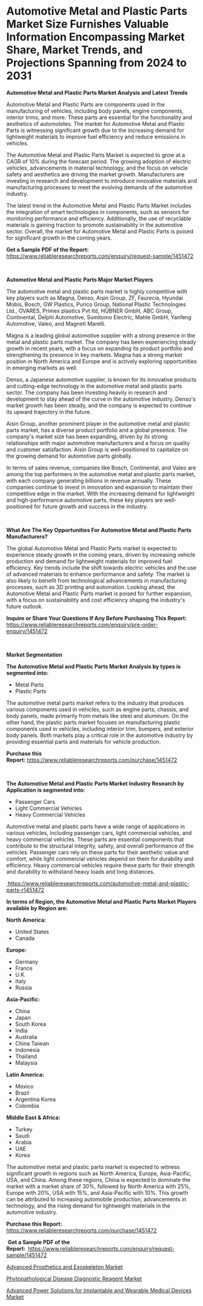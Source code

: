 <p><h1>Automotive Metal and Plastic Parts Market Size Furnishes Valuable Information Encompassing Market Share, Market Trends, and Projections Spanning from 2024 to 2031</h1></p><p><strong>Automotive Metal and Plastic Parts Market Analysis and Latest Trends</strong></p>
<p><p>Automotive Metal and Plastic Parts are components used in the manufacturing of vehicles, including body panels, engine components, interior trims, and more. These parts are essential for the functionality and aesthetics of automobiles. The market for Automotive Metal and Plastic Parts is witnessing significant growth due to the increasing demand for lightweight materials to improve fuel efficiency and reduce emissions in vehicles.</p><p>The Automotive Metal and Plastic Parts Market is expected to grow at a CAGR of 10% during the forecast period. The growing adoption of electric vehicles, advancements in material technology, and the focus on vehicle safety and aesthetics are driving the market growth. Manufacturers are investing in research and development to introduce innovative materials and manufacturing processes to meet the evolving demands of the automotive industry.</p><p>The latest trend in the Automotive Metal and Plastic Parts Market includes the integration of smart technologies in components, such as sensors for monitoring performance and efficiency. Additionally, the use of recyclable materials is gaining traction to promote sustainability in the automotive sector. Overall, the market for Automotive Metal and Plastic Parts is poised for significant growth in the coming years.</p></p>
<p><strong>Get a Sample PDF of the Report:&nbsp;</strong> <a href="https://www.reliableresearchreports.com/enquiry/request-sample/1451472">https://www.reliableresearchreports.com/enquiry/request-sample/1451472</a></p>
<p>&nbsp;</p>
<p><strong>Automotive Metal and Plastic Parts Major Market Players</strong></p>
<p><p>The automotive metal and plastic parts market is highly competitive with key players such as Magna, Denso, Aisin Group, ZF, Faurecia, Hyundai Mobis, Bosch, GW Plastics, Purico Group, National Plastic Technologies Ltd., OVARES, Primex plastics Pvt ltd, HÜBNER GmbH, ABC Group, Continental, Delphi Automotive, Sumitomo Electric, Mahle GmbH, Yanfeng Automotive, Valeo, and Magneti Marelli. </p><p>Magna is a leading global automotive supplier with a strong presence in the metal and plastic parts market. The company has been experiencing steady growth in recent years, with a focus on expanding its product portfolio and strengthening its presence in key markets. Magna has a strong market position in North America and Europe and is actively exploring opportunities in emerging markets as well.</p><p>Denso, a Japanese automotive supplier, is known for its innovative products and cutting-edge technology in the automotive metal and plastic parts sector. The company has been investing heavily in research and development to stay ahead of the curve in the automotive industry. Denso's market growth has been steady, and the company is expected to continue its upward trajectory in the future.</p><p>Aisin Group, another prominent player in the automotive metal and plastic parts market, has a diverse product portfolio and a global presence. The company's market size has been expanding, driven by its strong relationships with major automotive manufacturers and a focus on quality and customer satisfaction. Aisin Group is well-positioned to capitalize on the growing demand for automotive parts globally.</p><p>In terms of sales revenue, companies like Bosch, Continental, and Valeo are among the top performers in the automotive metal and plastic parts market, with each company generating billions in revenue annually. These companies continue to invest in innovation and expansion to maintain their competitive edge in the market. With the increasing demand for lightweight and high-performance automotive parts, these key players are well-positioned for future growth and success in the industry.</p></p>
<p>&nbsp;</p>
<p><strong>What Are The Key Opportunities For Automotive Metal and Plastic Parts Manufacturers?</strong></p>
<p><p>The global Automotive Metal and Plastic Parts market is expected to experience steady growth in the coming years, driven by increasing vehicle production and demand for lightweight materials for improved fuel efficiency. Key trends include the shift towards electric vehicles and the use of advanced materials to enhance performance and safety. The market is also likely to benefit from technological advancements in manufacturing processes, such as 3D printing and automation. Looking ahead, the Automotive Metal and Plastic Parts market is poised for further expansion, with a focus on sustainability and cost efficiency shaping the industry's future outlook.</p></p>
<p><strong>Inquire or Share Your Questions If Any Before Purchasing This Report:</strong> <a href="https://www.reliableresearchreports.com/enquiry/pre-order-enquiry/1451472">https://www.reliableresearchreports.com/enquiry/pre-order-enquiry/1451472</a></p>
<p>&nbsp;</p>
<p><strong>Market Segmentation</strong></p>
<p><strong>The Automotive Metal and Plastic Parts Market Analysis by types is segmented into:</strong></p>
<p><ul><li>Metal Parts</li><li>Plastic Parts</li></ul></p>
<p><p>The automotive metal parts market refers to the industry that produces various components used in vehicles, such as engine parts, chassis, and body panels, made primarily from metals like steel and aluminum. On the other hand, the plastic parts market focuses on manufacturing plastic components used in vehicles, including interior trim, bumpers, and exterior body panels. Both markets play a critical role in the automotive industry by providing essential parts and materials for vehicle production.</p></p>
<p><strong>Purchase this Report:&nbsp;</strong><a href="https://www.reliableresearchreports.com/purchase/1451472">https://www.reliableresearchreports.com/purchase/1451472</a></p>
<p>&nbsp;</p>
<p><strong>The Automotive Metal and Plastic Parts Market Industry Research by Application is segmented into:</strong></p>
<p><ul><li>Passenger Cars</li><li>Light Commercial Vehicles</li><li>Heavy Commercial Vehicles</li></ul></p>
<p><p>Automotive metal and plastic parts have a wide range of applications in various vehicles, including passenger cars, light commercial vehicles, and heavy commercial vehicles. These parts are essential components that contribute to the structural integrity, safety, and overall performance of the vehicles. Passenger cars rely on these parts for their aesthetic value and comfort, while light commercial vehicles depend on them for durability and efficiency. Heavy commercial vehicles require these parts for their strength and durability to withstand heavy loads and long distances.</p></p>
<p><a href="https://www.reliableresearchreports.com/automotive-metal-and-plastic-parts-r1451472">&nbsp;https://www.reliableresearchreports.com/automotive-metal-and-plastic-parts-r1451472</a></p>
<p><strong>In terms of Region, the Automotive Metal and Plastic Parts Market Players available by Region are:</strong></p>
<p>
    <p> <strong> North America: </strong>
        <ul>
            <li>United States</li>
            <li>Canada</li>
        </ul>
        </p> 
    <p> <strong> Europe: </strong>
        <ul>
            <li>Germany</li>
            <li>France</li>
            <li>U.K.</li>
            <li>Italy</li>
            <li>Russia</li>
        </ul>
        </p> 
    <p> <strong> Asia-Pacific: </strong>
        <ul>
            <li>China</li>
            <li>Japan</li>
            <li>South Korea</li>
            <li>India</li>
            <li>Australia</li>
            <li>China Taiwan</li>
            <li>Indonesia</li>
            <li>Thailand</li>
            <li>Malaysia</li>
        </ul>
        </p> 
    <p> <strong> Latin America: </strong>
        <ul>
            <li>Mexico</li>
            <li>Brazil</li>
            <li>Argentina Korea</li>
            <li>Colombia</li>
        </ul>
        </p> 
    <p> <strong> Middle East & Africa: </strong>
        <ul>
            <li>Turkey</li>
            <li>Saudi</li>
            <li>Arabia</li>
            <li>UAE</li>
            <li>Korea</li>
        </ul>
    </p>
    </p>
<p><p>The automotive metal and plastic parts market is expected to witness significant growth in regions such as North America, Europe, Asia-Pacific, USA, and China. Among these regions, China is expected to dominate the market with a market share of 30%, followed by North America with 25%, Europe with 20%, USA with 15%, and Asia-Pacific with 10%. This growth can be attributed to increasing automobile production, advancements in technology, and the rising demand for lightweight materials in the automotive industry.</p></p>
<p><strong>Purchase this Report: </strong><a href="https://www.reliableresearchreports.com/purchase/1451472">https://www.reliableresearchreports.com/purchase/1451472</a></p>
<p>&nbsp;<strong>Get a Sample PDF of the Report:&nbsp;&nbsp;</strong><a href="https://www.reliableresearchreports.com/enquiry/request-sample/1451472">https://www.reliableresearchreports.com/enquiry/request-sample/1451472</a></p>
<p><strong></strong></p>
<p><p><a href="https://github.com/huqhwmcs55/Market-Research-Report-List-1/blob/main/advanced-prosthetics-and-exoskeleton-market.md">Advanced Prosthetics and Exoskeleton Market</a></p><p><a href="https://github.com/dancokkoe288/Market-Research-Report-List-1/blob/main/phytopathological-disease-diagnostic-reagent-market.md">Phytopathological Disease Diagnostic Reagent Market</a></p><p><a href="https://github.com/kumertitash/Market-Research-Report-List-1/blob/main/advanced-power-solutions-for-implantable-and-wearable-medical-devices-market.md">Advanced Power Solutions for Implantable and Wearable Medical Devices Market</a></p></p>